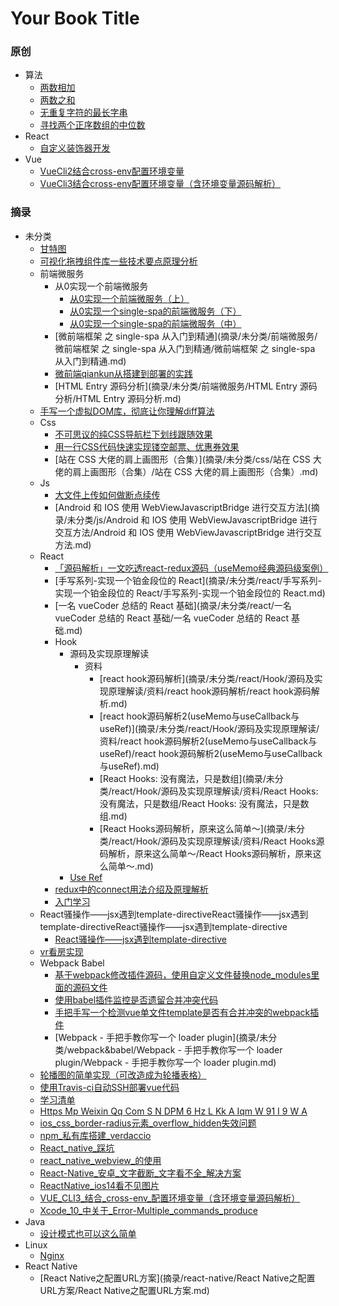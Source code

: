 # Your Book Title

### 原创
  - 算法
    * [两数相加](原创/算法/两数相加.md)
    * [两数之和](原创/算法/两数之和.md)
    * [无重复字符的最长字串](原创/算法/无重复字符的最长字串.md)
    * [寻找两个正序数组的中位数](原创/算法/寻找两个正序数组的中位数.md)
  - React
    - [自定义装饰器开发](原创/react/自定义装饰器开发/自定义装饰器开发.md)
  - Vue
    * [VueCli2结合cross-env配置环境变量](原创/vue/VueCli2结合cross-env配置环境变量.md)
    * [VueCli3结合cross-env配置环境变量（含环境变量源码解析）](原创/vue/VueCli3结合cross-env配置环境变量（含环境变量源码解析）.md)
### 摘录
  - 未分类
    - [甘特图](摘录/未分类/甘特图/甘特图.md)
    * [可视化拖拽组件库一些技术要点原理分析](摘录/未分类/可视化拖拽组件库一些技术要点原理分析.md)
    - 前端微服务
      - 从0实现一个前端微服务
        - [从0实现一个前端微服务（上）](摘录/未分类/前端微服务/从0实现一个前端微服务/从0实现一个前端微服务（上）/从0实现一个前端微服务（上）.md)
        - [从0实现一个single-spa的前端微服务（下）](摘录/未分类/前端微服务/从0实现一个前端微服务/从0实现一个single-spa的前端微服务（下）/从0实现一个single-spa的前端微服务（下）.md)
        - [从0实现一个single-spa的前端微服务（中）](摘录/未分类/前端微服务/从0实现一个前端微服务/从0实现一个single-spa的前端微服务（中）/从0实现一个single-spa的前端微服务（中）.md)
      - [微前端框架 之 single-spa 从入门到精通](摘录/未分类/前端微服务/微前端框架 之 single-spa 从入门到精通/微前端框架 之 single-spa 从入门到精通.md)
      - [微前端qiankun从搭建到部署的实践](摘录/未分类/前端微服务/微前端qiankun从搭建到部署的实践/微前端qiankun从搭建到部署的实践.md)
      - [HTML Entry 源码分析](摘录/未分类/前端微服务/HTML Entry 源码分析/HTML Entry 源码分析.md)
    - [手写一个虚拟DOM库，彻底让你理解diff算法](摘录/未分类/手写一个虚拟DOM库，彻底让你理解diff算法/手写一个虚拟DOM库，彻底让你理解diff算法.md)
    - Css
      - [不可思议的纯CSS导航栏下划线跟随效果](摘录/未分类/css/不可思议的纯CSS导航栏下划线跟随效果/不可思议的纯CSS导航栏下划线跟随效果.md)
      - [用一行CSS代码快速实现镂空邮票、优惠券效果](摘录/未分类/css/用一行CSS代码快速实现镂空邮票、优惠券效果/用一行CSS代码快速实现镂空邮票、优惠券效果.md)
      - [站在 CSS 大佬的肩上画图形（合集）](摘录/未分类/css/站在 CSS 大佬的肩上画图形（合集）/站在 CSS 大佬的肩上画图形（合集）.md)
    - Js
      - [大文件上传如何做断点续传](摘录/未分类/js/大文件上传如何做断点续传/大文件上传如何做断点续传.md)
      - [Android 和 IOS 使用 WebViewJavascriptBridge 进行交互方法](摘录/未分类/js/Android 和 IOS 使用 WebViewJavascriptBridge 进行交互方法/Android 和 IOS 使用 WebViewJavascriptBridge 进行交互方法.md)
    - React
      - [「源码解析」一文吃透react-redux源码（useMemo经典源码级案例）](摘录/未分类/react/「源码解析」一文吃透react-redux源码（useMemo经典源码级案例）/「源码解析」一文吃透react-redux源码（useMemo经典源码级案例）.md)
      - [手写系列-实现一个铂金段位的 React](摘录/未分类/react/手写系列-实现一个铂金段位的 React/手写系列-实现一个铂金段位的 React.md)
      - [一名 vueCoder 总结的 React 基础](摘录/未分类/react/一名 vueCoder 总结的 React 基础/一名 vueCoder 总结的 React 基础.md)
      - Hook
        - 源码及实现原理解读
          - 资料
            - [react hook源码解析](摘录/未分类/react/Hook/源码及实现原理解读/资料/react hook源码解析/react hook源码解析.md)
            - [react hook源码解析2(useMemo与useCallback与useRef)](摘录/未分类/react/Hook/源码及实现原理解读/资料/react hook源码解析2(useMemo与useCallback与useRef)/react hook源码解析2(useMemo与useCallback与useRef).md)
            - [React Hooks: 没有魔法，只是数组](摘录/未分类/react/Hook/源码及实现原理解读/资料/React Hooks: 没有魔法，只是数组/React Hooks: 没有魔法，只是数组.md)
            - [React Hooks源码解析，原来这么简单～](摘录/未分类/react/Hook/源码及实现原理解读/资料/React Hooks源码解析，原来这么简单～/React Hooks源码解析，原来这么简单～.md)
        - [Use Ref](摘录/未分类/react/Hook/useRef/useRef.md)
      - [redux中的connect用法介绍及原理解析](摘录/未分类/react/redux中的connect用法介绍及原理解析/redux中的connect用法介绍及原理解析.md)
      * [入门学习](摘录/未分类/react/入门学习.md)
    - React骚操作——jsx遇到template-directiveReact骚操作——jsx遇到template-directiveReact骚操作——jsx遇到template-directive
      * [React骚操作——jsx遇到template-directive](摘录/未分类/React骚操作——jsx遇到template-directiveReact骚操作——jsx遇到template-directiveReact骚操作——jsx遇到template-directive/React骚操作——jsx遇到template-directive.md)
    - [vr看房实现](摘录/未分类/vr看房实现/vr看房实现.md)
    - Webpack Babel
      - [基于webpack修改插件源码，使用自定义文件替换node_modules里面的源码文件](摘录/未分类/webpack&babel/基于webpack修改插件源码，使用自定义文件替换node_modules里面的源码文件/基于webpack修改插件源码，使用自定义文件替换node_modules里面的源码文件.md)
      - [使用babel插件监控是否遗留合并冲突代码](摘录/未分类/webpack&babel/使用babel插件监控是否遗留合并冲突代码/使用babel插件监控是否遗留合并冲突代码.md)
      - [手把手写一个检测vue单文件template是否有合并冲突的webpack插件](摘录/未分类/webpack&babel/手把手写一个检测vue单文件template是否有合并冲突的webpack插件/手把手写一个检测vue单文件template是否有合并冲突的webpack插件.md)
      - [Webpack - 手把手教你写一个 loader  plugin](摘录/未分类/webpack&babel/Webpack - 手把手教你写一个 loader  plugin/Webpack - 手把手教你写一个 loader  plugin.md)
    * [轮播图的简单实现（可改造成为轮播表格）](摘录/未分类/轮播图的简单实现（可改造成为轮播表格）.md)
    * [使用Travis-ci自动SSH部署vue代码](摘录/未分类/使用Travis-ci自动SSH部署vue代码.md)
    * [学习清单](摘录/未分类/学习清单.md)
    * [Https Mp Weixin Qq Com S N DPM 6 Hz L Kk A Iqm W 91 I 9 W A](摘录/未分类/https-mp-weixin-qq-com-s-nDPM6HzLKkAIqmW91I9W-A.md)
    * [ios_css_border-radius元素_overflow_hidden失效问题](摘录/未分类/ios_css_border-radius元素_overflow_hidden失效问题.md)
    * [npm_私有库搭建_verdaccio](摘录/未分类/npm_私有库搭建_verdaccio.md)
    * [React_native_踩坑](摘录/未分类/React_native_踩坑.md)
    * [react_native_webview_的使用](摘录/未分类/react_native_webview_的使用.md)
    * [React-Native_安卓_文字截断_文字看不全_解决方案](摘录/未分类/React-Native_安卓_文字截断_文字看不全_解决方案.md)
    * [ReactNative_ios14看不见图片](摘录/未分类/ReactNative_ios14看不见图片.md)
    * [VUE_CLI3_结合_cross-env_配置环境变量（含环境变量源码解析）](摘录/未分类/VUE_CLI3_结合_cross-env_配置环境变量（含环境变量源码解析）.md)
    * [Xcode_10_中关于_Error-Multiple_commands_produce](摘录/未分类/Xcode_10_中关于_Error-Multiple_commands_produce.md)
  - Java
    * [设计模式也可以这么简单](摘录/java/设计模式也可以这么简单.md)
  - Linux
    - [Nginx](摘录/linux/Nginx/Nginx.md)
  - React Native
    - [React Native之配置URL方案](摘录/react-native/React Native之配置URL方案/React Native之配置URL方案.md)
